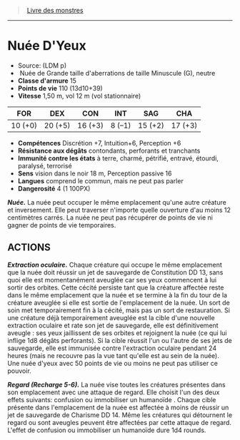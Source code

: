 ﻿> [Livre des monstres](tome_of_beasts.md)

---

# Nuée D'Yeux

- Source: (LDM p)
-  Nuée de Grande taille d'aberrations de taille Minuscule (G), neutre
- **Classe d'armure** 15
- **Points de vie** 110 (13d10+39)
- **Vitesse** 1,50 m, vol 12 m (vol stationnaire)

|FOR|DEX|CON|INT|SAG|CHA|
|---|---|---|---|---|---|
|10 (+0)|20 (+5)|16 (+3)|8 (–1)|15 (+2)|17 (+3)|

- **Compétences** Discrétion +7, Intuition+6, Perception +6
- **Résistance aux dégâts** contondants, perforants et tranchants
- **Immunité contre les états** à terre, charmé, pétrifié, entravé, étourdi, paralysé, terrorisé
- **Sens** vision dans le noir 18 m, Perception passive 16
- **Langues** comprend le commun, mais ne peut pas parler
- **Dangerosité** 4 (1 100PX)

**_Nuée._** La nuée peut occuper le même emplacement qu'une autre créature et inversement. Elle peut traverser n'importe quelle ouverture d'au moins 12 centimètres carrés. La nuée ne peut pas récupérer de points de vie ni gagner de points de vie temporaires.

## ACTIONS

**_Extraction oculaire._** Chaque créature qui occupe le même emplacement que la nuée doit réussir un jet de sauvegarde de Constitution DD 13, sans quoi elle est momentanément aveuglée car ses yeux commencent à lui sortir des orbites. Cette cécité persiste tant que la créature affectée reste dans le même emplacement que la nuée et se termine à la fin du tour de la créature aveuglée si elle est sortie de l'emplacement de la nuée. Un sort de soin met temporairement fin à la cécité, mais pas un sort de restauration. Si une créature déjà temporairement aveuglée est la cible d'une nouvelle extraction oculaire et rate son jet de sauvegarde, elle est définitivement aveugle : ses yeux jaillissent de ses orbites et rejoignent la nuée (ce qui lui inflige 1d8 dégâts perforants). Si la cible réussit l'un ou l'autre de ses jets de sauvegarde, elle est immunisée contre l'extraction oculaire pendant 24 heures (mais ne recouvre pas la vue tant qu'elle est au sein de la nuée). Une nuée d'yeux avec 50 points de vie ou moins ne peut pas utiliser ce pouvoir.

**_Regard (Recharge 5-6)._** La nuée vise toutes les créatures présentes dans son emplacement avec une attaque de regard. Elle choisit l'un des deux effets suivants: confusion ou immobiliser un humanoïde . Chaque cible présente dans l'emplacement de la nuée est affectée à moins de réussir un jet de sauvegarde de Charisme DD 14. Même les créatures qui détournent le regard ou sont aveugles peuvent être affectées par cette attaque de regard. L'effet de confusion ou immobiliser un humanoïde dure 1d4 rounds.

